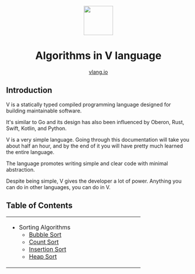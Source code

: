 <div align="center">
<p>
    <img width="80" src="https://raw.githubusercontent.com/donnisnoni95/v-logo/master/dist/v-logo.svg?sanitize=true">
</p>
<h1>Algorithms in V language</h1>

[vlang.io](https://vlang.io)

</div>

## Introduction

V is a statically typed compiled programming language designed for building maintainable software.

It's similar to Go and its design has also been influenced by Oberon, Rust, Swift,
Kotlin, and Python.

V is a very simple language. Going through this documentation will take you about half an hour,
and by the end of it you will have pretty much learned the entire language.

The language promotes writing simple and clear code with minimal abstraction.

Despite being simple, V gives the developer a lot of power. Anything you can do in other languages,
you can do in V.

## Table of Contents

<table>
    <tr><td width=50% valign=top>

* Sorting Algorithms
    * [Bubble Sort](https://github.com/Alfex4936/V-algorithms/blob/master/sorting/bubble_sort.v)
	* [Count Sort](https://github.com/Alfex4936/V-algorithms/blob/master/sorting/count_sort.v)
    * [Insertion Sort](https://github.com/Alfex4936/V-algorithms/blob/master/sorting/insertion_sort.v)
    * [Heap	Sort](https://github.com/Alfex4936/V-algorithms/blob/master/sorting/heap_sort.v)

</td>
